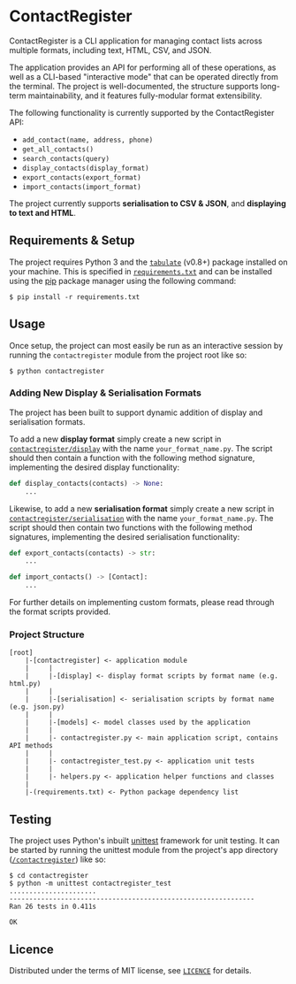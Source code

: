# ContactRegister

ContactRegister is a CLI application for managing contact lists across multiple formats, including text, HTML, CSV, and JSON.

The application provides an API for performing all of these operations, as well as a CLI-based "interactive mode" that can be operated directly from the terminal.
The project is well-documented, the structure supports long-term maintainability, and it features fully-modular format extensibility.

The following functionality is currently supported by the ContactRegister API:
- `add_contact(name, address, phone)`
- `get_all_contacts()`
- `search_contacts(query)`
- `display_contacts(display_format)`
- `export_contacts(export_format)`
- `import_contacts(import_format)`

The project currently supports **serialisation to CSV & JSON**, and **displaying to text and HTML**.

## Requirements & Setup

The project requires Python 3 and the [`tabulate`](https://pypi.org/project/tabulate/) (v0.8+) package installed on your machine.
This is specified in [`requirements.txt`](requirements.txt) and can be installed using the [pip](https://pypi.org/project/pip/) package manager using the following command:

```console
$ pip install -r requirements.txt
```

## Usage

Once setup, the project can most easily be run as an interactive session by running the `contactregister` module from the project root like so:

```console
$ python contactregister
```

### Adding New Display & Serialisation Formats

The project has been built to support dynamic addition of display and serialisation formats.

To add a new **display format** simply create a new script in [`contactregister/display`](contactregister/display) with the name `your_format_name.py`.
The script should then contain a function with the following method signature, implementing the desired display functionality:
```python
def display_contacts(contacts) -> None:
    ...
```

Likewise, to add a new **serialisation format** simply create a new script in [`contactregister/serialisation`](contactregister/serialisation) with the name `your_format_name.py`. 
The script should then contain two functions with the following method signatures, implementing the desired serialisation functionality:
```python
def export_contacts(contacts) -> str:
    ...

def import_contacts() -> [Contact]:
    ...
```

For further details on implementing custom formats, please read through the format scripts provided.

### Project Structure

```
[root]
    |-[contactregister] <- application module
    |     |
    |     |-[display] <- display format scripts by format name (e.g. html.py)
    |     |
    |     |-[serialisation] <- serialisation scripts by format name (e.g. json.py)
    |     |
    |     |-[models] <- model classes used by the application
    |     |
    |     |- contactregister.py <- main application script, contains API methods
    |     |
    |     |- contactregister_test.py <- application unit tests
    |     |
    |     |- helpers.py <- application helper functions and classes
    |
    |-(requirements.txt) <- Python package dependency list
```

## Testing

The project uses Python's inbuilt [unittest](https://docs.python.org/3/library/unittest.html) framework for unit testing.
It can be started by running the unittest module from the project's app directory ([`/contactregister`](contactregister)) like so:

```console
$ cd contactregister
$ python -m unittest contactregister_test
......................
--------------------------------------------------------------
Ran 26 tests in 0.411s

OK
```

## Licence

Distributed under the terms of MIT license, see [`LICENCE`](LICENCE) for details.